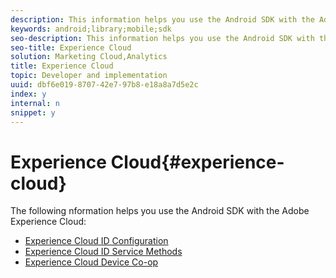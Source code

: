 ```yaml
---
description: This information helps you use the Android SDK with the Adobe Experience Cloud.
keywords: android;library;mobile;sdk
seo-description: This information helps you use the Android SDK with the Adobe Experience Cloud.
seo-title: Experience Cloud
solution: Marketing Cloud,Analytics
title: Experience Cloud
topic: Developer and implementation
uuid: dbf6e019-8707-42e7-97b8-e18a8a7d5e2c
index: y
internal: n
snippet: y
---
```


# Experience Cloud{#experience-cloud}

The following nformation helps you use the Android SDK with the Adobe Experience Cloud:

+ [Experience Cloud ID Configuration](c-marketing-cloud/mcvid.md)
+ [Experience Cloud ID Service Methods](c-marketing-cloud/mc-methods.md)
+ [Experience Cloud Device Co-op](c-marketing-cloud/t-mob-mc-device-coop-android-.md)
